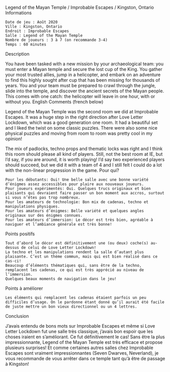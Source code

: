 
Legend of the Mayan Temple / Improbable Escapes / Kingston, Ontario
Informations

    Date de jeu : Août 2020
    Ville : Kingston, Ontario
    Endroit : Improbable Escapes
    Salle : Legend of the Mayan Temple
    Nombre de joueurs : 3 à 7 (on recommande 3-4)
    Temps : 60 minutes

Description

You have been tasked with a new mission by your archaeological team: you must enter a Mayan temple and secure the lost cup of the King. You gather your most trusted allies, jump in a helicopter, and embark on an adventure to find this highly sought after cup that has been missing for thousands of years. You and your team must be prepared to crawl through the jungle, slide into the temple, and discover the ancient secrets of the Mayan people. This comes with one catch: the helicopter will leave in one hour, with or without you.
English Comments (french below)

Legend of the Mayan Temple was the second room we did at Improbable Escapes. It was a huge step in the right direction after Love Letter Lockdown, which was a good generation one room. It had a beautiful set and I liked the twist on some classic puzzles. There were also some nice physical puzzles and moving from room to room was pretty cool in my opinion!

The mix of padlocks, techno props and thematic locks was right and I think this room should please all kind of players. Still, not the best room at IE, but I’d say, if you are around, it is worth playing! I’d say two experienced players should succeed, but we did it with a team of 4 and I still felt I could do a lot with the non-linear progression in the game.
Pour qui?

    Pour les débutants: Oui! Une belle salle avec une bonne variété d’énigmes assez accessibles pour plaire aux nouveaux joueurs.
    Pour joueurs expérimentés: Oui. Quelques trucs originaux et bien plaisants qui devraient faire passer un bon moment aux accros, surtout si vous n’êtes pas trop nombreux.
    Pour les amateurs de technologie: Bon mix de cadenas, techno et manipulations physiques.
    Pour les amateurs d’énigmes: Belle variété et quelques angles originaux sur des énigmes connues.
    Pour les amateurs d’immersion: Le décor est très bien, agréable à naviguer et l’ambiance générale est très bonne!

 Points positifs

    Tout d’abord le décor est définitivement une (ou deux) coche(s) au-dessus de celui de Love Letter Lockdown!
    La techno et les manipulations rendent la salle d’autant plus plaisante. C’est un thème commun, mais qui est bien réalisé dans ce cas-ci!
    Beaucoup d’éléments thématiques qui, sans être de la techno, remplacent les cadenas, ce qui est très apprécié au niveau de l’immersion.
    Quelques beaux moments de navigation dans le jeu!

Points à améliorer

    Les éléments qui remplacent les cadenas étaient parfois un peu difficiles d’usage. On le pardonne étant donné qu’il aurait été facile de juste mettre un bon vieux directionnel ou un 4 lettres.

Conclusion

J’avais entendu de bons mots sur Improbable Escapes et même si Love Letter Lockdown fut une salle très classique, j’avais bon espoir que les choses iraient en s’améliorant. Ce fut définitivement le cas! Sans être la plus impressionnante, Legend of the Mayan Temple est très efficace et propose plusieurs surprises! Et comme certaines autres salles chez Improbable Escapes sont vraiment impressionnantes (Seven Dwarves, Neverland), je vous recommande de vous arrêter dans ce temple tant qu’à être de passage à Kingston!
